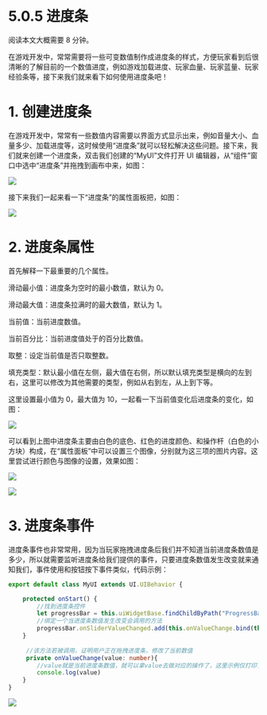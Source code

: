 # 5.0.5 进度条

阅读本文大概需要 8 分钟。

在游戏开发中，常常需要将一些可变数值制作成进度条的样式，方便玩家看到后很清晰的了解目前的一个数值进度，例如游戏加载进度、玩家血量、玩家蓝量、玩家经验条等，接下来我们就来看下如何使用进度条吧！

# 1. 创建进度条

在游戏开发中，常常有一些数值内容需要以界面方式显示出来，例如音量大小、血量多少、加载进度等，这时候使用“进度条”就可以轻松解决这些问题。接下来，我们就来创建一个进度条，双击我们创建的“MyUI”文件打开 UI 编辑器，从“组件”窗口中选中“进度条”并拖拽到画布中来，如图：

![](https://wstatic-a1.233leyuan.com/productdocs/static/boxcnXGk7dvJ4oEPcI8px6VEDMg.png)

接下来我们一起来看一下“进度条”的属性面板把，如图：

![](https://wstatic-a1.233leyuan.com/productdocs/static/boxcnd9lr7v0YNJUj37r5JnrL2g.png)

# 2. 进度条属性

首先解释一下最重要的几个属性。

滑动最小值：进度条为空时的最小数值，默认为 0。

滑动最大值：进度条拉满时的最大数值，默认为 1。

当前值：当前进度数值。

当前百分比：当前进度值处于的百分比数值。

取整：设定当前值是否只取整数。

填充类型：默认最小值在左侧，最大值在右侧，所以默认填充类型是横向的左到右，这里可以修改为其他需要的类型，例如从右到左，从上到下等。

这里设置最小值为 0，最大值为 10，一起看一下当前值变化后进度条的变化，如图：

![](https://wstatic-a1.233leyuan.com/productdocs/static/boxcnJGaM5t4CanOrZpYY1wX3hc.gif)

可以看到上图中进度条主要由白色的底色、红色的进度颜色、和操作杆（白色的小方块）构成，在“属性面板”中可以设置三个图像，分别就为这三项的图片内容。这里尝试进行颜色与图像的设置，效果如图：

![](https://wstatic-a1.233leyuan.com/productdocs/static/boxcnaBSWzdrtU3zcwRcpQrADug.png)

![](https://wstatic-a1.233leyuan.com/productdocs/static/boxcnQsJBlfqNcHU7tWz2XusJQe.gif)

# 3. 进度条事件

进度条事件也非常常用，因为当玩家拖拽进度条后我们并不知道当前进度条数值是多少，所以就需要监听进度条给我们提供的事件，只要进度条数值发生改变就来通知我们，事件使用和按钮按下事件类似，代码示例：

```typescript
export default class MyUI extends UI.UIBehavior {

    protected onStart() {
        //找到进度条控件
        let progressBar = this.uiWidgetBase.findChildByPath("ProgressBar_1") as UI.ProgressBar
        //绑定一个当进度条数值发生改变会调用的方法
        progressBar.onSliderValueChanged.add(this.onValueChange.bind(this))
    }
 
     //该方法若被调用，证明用户正在拖拽进度条，修改了当前数值
     private onValueChange(value: number){
        //value就是当前进度条数值，就可以拿value去做对应的操作了，这里示例仅打印了一个日志
        console.log(value)
    }
}
```

![](https://wstatic-a1.233leyuan.com/productdocs/static/boxcnlQIsHddy7WfqpOgHxsCxFe.png)
